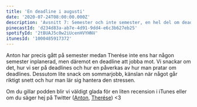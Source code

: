 ```yaml
---
title: 'En deadline i augusti'
date: '2020-07-24T08:00:00.000Z'
description: 'Avsnitt 7: Semester och inte semester, en hel del om deadlines och känslan när något går riktigt snett.'
pinecastId: 'd234d83a-ab7e-4d91-9dd4-e6c3b627eb25'
spotifyId: '2tBUAJ5c0w2iUcenHVYHNV'
itunesId: '1000485917372'
---
```


Anton har precis gått på semester medan Therése inte ens har någon semester inplanerad, men däremot en deadline att jobba mot. Vi snackar om det, hur vi ser på deadlines och hur en påverkas av hur man pratar om deadlines. Dessutom lite snack om sommarjobb, känslan när något går riktigt snett och hur man lär sig hantera den stressen.

Om du gillar podden blir vi väldigt glada för en liten recension i iTunes eller om du säger hej på Twitter ([Anton](https://twitter.com/Awnton), [Therése](https://twitter.com/tkomstadius)) <3
